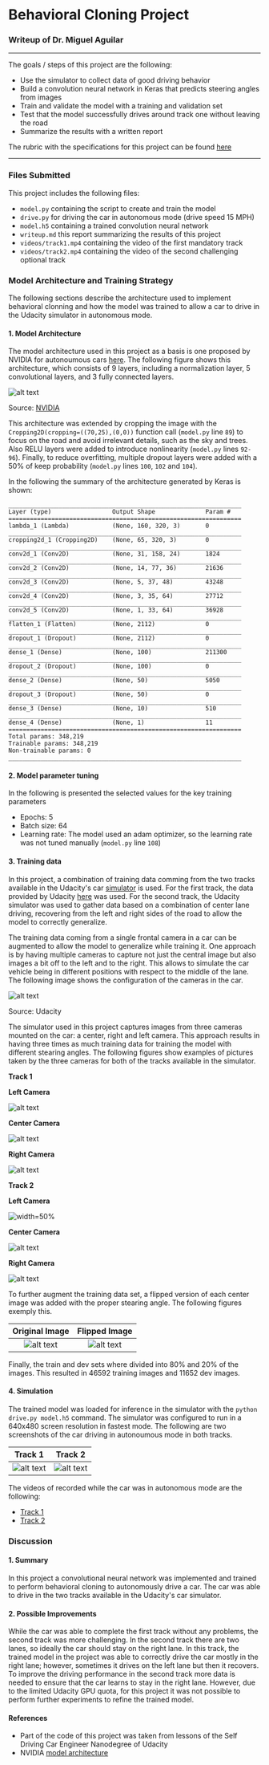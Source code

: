 # **Behavioral Cloning Project** 

### Writeup of Dr. Miguel Aguilar
---

The goals / steps of this project are the following:

* Use the simulator to collect data of good driving behavior
* Build a convolution neural network in Keras that predicts steering angles from images
* Train and validate the model with a training and validation set
* Test that the model successfully drives around track one without leaving the road
* Summarize the results with a written report


[//]: # (Image References)

[image1]: ./images/cnn-architecture-624x890.png "Model"
[image2]: ./images/carnd-using-multiple-cameras.png "Cameras"
[image3]: ./images/track1_left.jpg "Track 1 left" 
[image4]: ./images/track1_center.jpg "Track 1 center"
[image5]: ./images/track1_right.jpg "Track 1 right"
[image6]: ./images/track2_left.jpg "Track 2 left"
[image7]: ./images/track2_center.jpg "Track 2 center"
[image8]: ./images/track2_right.jpg "Track 2 right"
[image9]: ./images/track2_center_flipped.jpg "Track 2 flipped"
[image10]: ./images/track1.png "Track 1"
[image11]: ./images/track2.png "Track 2"


The rubric with the specifications for this project can be found [here](https://review.udacity.com/#!/rubrics/432/view)

---
### Files Submitted

This project includes the following files:

* `model.py` containing the script to create and train the model
* `drive.py` for driving the car in autonomous mode (drive speed 15 MPH)
* `model.h5` containing a trained convolution neural network 
* `writeup.md` this report summarizing the results of this project
* `videos/track1.mp4` containing the video of the first mandatory track
* `videos/track2.mp4` containing the video of the second challenging optional track

### Model Architecture and Training Strategy

The following sections describe the architecture used to implement behavioral clonning and how the model was trained to allow a car to drive in the Udacity simulator in autonomous mode.

#### 1. Model Architecture

The model architecture used in this project as a basis is one proposed by NVIDIA for autonoumous cars [here](https://devblogs.nvidia.com/deep-learning-self-driving-cars/). The following figure shows this architecture, which consists of 9 layers, including a normalization layer, 5 convolutional layers, and 3 fully connected layers. 

![alt text][image1]

Source: [NVIDIA](https://devblogs.nvidia.com/deep-learning-self-driving-cars/)

This architecture was extended by cropping the image with the `Cropping2D(cropping=((70,25),(0,0))` function call  (`model.py` line `89`) to focus on the road and avoid irrelevant details, such as the sky and trees. Also RELU layers were added to introduce nonlinearity (`model.py` lines `92-96`). Finally, to reduce overfitting, multiple dropout layers were added with a 50% of keep probability (`model.py` lines `100`, `102` and `104`).

In the following the summary of the architecture generated by Keras is shown:

```
_________________________________________________________________
Layer (type)                 Output Shape              Param #   
=================================================================
lambda_1 (Lambda)            (None, 160, 320, 3)       0         
_________________________________________________________________
cropping2d_1 (Cropping2D)    (None, 65, 320, 3)        0         
_________________________________________________________________
conv2d_1 (Conv2D)            (None, 31, 158, 24)       1824      
_________________________________________________________________
conv2d_2 (Conv2D)            (None, 14, 77, 36)        21636     
_________________________________________________________________
conv2d_3 (Conv2D)            (None, 5, 37, 48)         43248     
_________________________________________________________________
conv2d_4 (Conv2D)            (None, 3, 35, 64)         27712     
_________________________________________________________________
conv2d_5 (Conv2D)            (None, 1, 33, 64)         36928     
_________________________________________________________________
flatten_1 (Flatten)          (None, 2112)              0         
_________________________________________________________________
dropout_1 (Dropout)          (None, 2112)              0         
_________________________________________________________________
dense_1 (Dense)              (None, 100)               211300    
_________________________________________________________________
dropout_2 (Dropout)          (None, 100)               0         
_________________________________________________________________
dense_2 (Dense)              (None, 50)                5050      
_________________________________________________________________
dropout_3 (Dropout)          (None, 50)                0         
_________________________________________________________________
dense_3 (Dense)              (None, 10)                510       
_________________________________________________________________
dense_4 (Dense)              (None, 1)                 11        
=================================================================
Total params: 348,219
Trainable params: 348,219
Non-trainable params: 0
_________________________________________________________________
```

#### 2. Model parameter tuning

In the following is presented the selected values for the key training parameters

* Epochs: 5
* Batch size: 64
* Learning rate: The model used an adam optimizer, so the learning rate was not tuned manually (`model.py` line `108`)

#### 3. Training data

In this project, a combination of training data comming from the two tracks available in the Udacity's car [simulator](https://github.com/udacity/self-driving-car-sim) is used. For the first track, the data provided by Udacity [here](https://s3.amazonaws.com/video.udacity-data.com/topher/2016/December/584f6edd_data/data.zip) was used. For the second track, the Udacity simulator was used to gather data based on a combination of center lane driving, recovering from the left and right sides of the road to allow the model to correctly generalize.

The training data coming from a single frontal camera in a car can be augmented to allow the model to generalize while training it. One approach is by having multiple cameras to capture not just the central image but also images a bit off to the left and to the right. This allows to simulate the car vehicle being in different positions with respect to the middle of the lane. The following image shows the configuration of the cameras in the car.

![alt text][image2]

Source: Udacity

The simulator used in this project captures images from three cameras mounted on the car: a center, right and left camera. This approach results in having three times as much training data for training the model with different stearing angles. The following figures show examples of pictures taken by the three cameras for both of the tracks available in the simulator.

**Track 1**

**Left Camera**

![alt text][image3]

**Center Camera**

![alt text][image4]

**Right Camera**

![alt text][image5]

**Track 2**

**Left Camera**

![width=50%](./images/track2_left.jpg)

**Center Camera**

![alt text][image7]

**Right Camera**

![alt text][image8]

To further augment the training data set, a flipped version of each center image was added with the proper stearing angle. The following figures exemply this.

| Original Image            | Flipped Image             |
|:--------:|:------------:|
|![alt text][image7] | ![alt text][image9] |

Finally, the train and dev sets where divided into 80% and 20% of the images. This resulted in 46592 training images and 11652 dev images.

#### 4. Simulation

The trained model was loaded for inference in the simulator with the `python drive.py model.h5` command. The simulator was configured to run in a 640x480 screen resolution in fastest mode. The following are two screenshots of the car driving in autonoumous mode in both tracks.

| Track 1             | Track 2              |
|:--------:|:------------:|
|![alt text][image10] | ![alt text][image11] |

The videos of recorded while the car was in autonomous mode are the following:

* [Track 1](./videos/track1.mp4)
* [Track 2](./videos/track2.mp4)

### Discussion

#### 1. Summary

In this project a convolutional neural network was implemented and trained to perform behavioral cloning to autonomously drive a car. The car was able to drive in the two tracks available in the Udacity's car simulator. 

#### 2. Possible Improvements

While the car was able to complete the first track without any problems, the second track was more challenging. In the second track there are two lanes, so ideally the car should stay on the right lane. In this track, the trained model in the project was able to correctly drive the car mostly in the right lane; however, sometimes it drives on the left lane but then it recovers. To improve the driving performance in the second track more data is needed to ensure that the car learns to stay in the right lane. However, due to the limited Udacity GPU quota, for this project it was not possible to perform further experiments to refine the trained model.

#### References

* Part of the code of this project was taken from lessons of the Self Driving Car Engineer Nanodegree of Udacity
* NVIDIA [model architecture](https://devblogs.nvidia.com/deep-learning-self-driving-cars/)